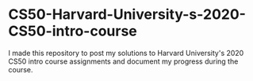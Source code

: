# CS50-Harvard-University-s-2020-CS50-intro-course
I made this repository to post my solutions to Harvard University's 2020 CS50 intro course assignments and document my progress during the course. 
